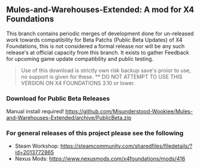 ## Mules-and-Warehouses-Extended: A mod for X4 Foundations
This branch contains periodic merges of development done for un-released work towards compatibility for  Beta Patchs (Public Beta Updates) of X4 Foundations, this is not considered a formal release nor will be any such release's at official capacity from this branch. It exists to gather Feedback for upcoming game update compatibility and public testing.

> Use of this download is strictly own risk backup save's proior to use, no support is given for these.
** DO NOT ATTEMPT TO USE THIS VERSION ON X4 FOUNDATIONS 3.10 or lower.


### Download for Public Beta Releases 
Manual install required!
https://github.com/Misunderstood-Wookiee/Mules-and-Warehouses-Extended/archive/PublicBeta.zip


### For general releases of this project please see the following
* Steam Workshop: https://steamcommunity.com/sharedfiles/filedetails/?id=2013772865
* Nexus Mods: https://www.nexusmods.com/x4foundations/mods/416

